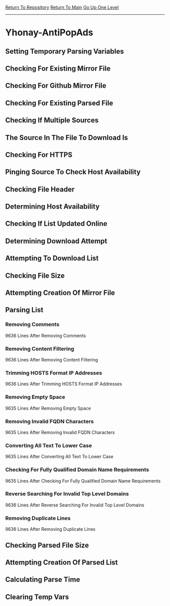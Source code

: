 [Return To Repository](https://github.com/deathbybandaid/piholeparser/)
[Return To Main](https://github.com/deathbybandaid/piholeparser/blob/master/RecentRunLogs/Mainlog.md)
[Go Up One Level](https://github.com/deathbybandaid/piholeparser/blob/master/RecentRunLogs/TopLevelScripts/30-Processing-External-Blacklists.md)
____________________________________
# Yhonay-AntiPopAds
## Setting Temporary Parsing Variables
## Checking For Existing Mirror File
## Checking For Github Mirror File
## Checking For Existing Parsed File
## Checking If Multiple Sources
## The Source In The File To Download Is
## Checking For HTTPS
## Pinging Source To Check Host Availability
## Checking File Header
## Determining Host Availability
## Checking If List Updated Online
## Determining Download Attempt
## Attempting To Download List
## Checking File Size
## Attempting Creation Of Mirror File
## Parsing List
### Removing Comments
9636 Lines After Removing Comments
### Removing Content Filtering
9636 Lines After Removing Content Filtering
### Trimming HOSTS Format IP Addresses
9636 Lines After Trimming HOSTS Format IP Addresses
### Removing Empty Space
9635 Lines After Removing Empty Space
### Removing Invalid FQDN Characters
9635 Lines After Removing Invalid FQDN Characters
### Converting All Text To Lower Case
9635 Lines After Converting All Text To Lower Case
### Checking For Fully Qualified Domain Name Requirements
9635 Lines After Checking For Fully Qualified Domain Name Requirements
### Reverse Searching For Invalid Top Level Domains
9636 Lines After Reverse Searching For Invalid Top Level Domains
### Removing Duplicate Lines
9636 Lines After Removing Duplicate Lines
## Checking Parsed File Size
## Attempting Creation Of Parsed List
## Calculating Parse Time
## Clearing Temp Vars
